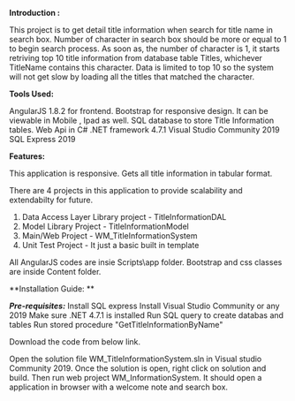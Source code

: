**Introduction :**

This project is to get detail title information when search for title name in search box. Number of character in search box should be more or equal to 1 to begin search process.
As soon as, the number of character is 1, it starts retriving top 10 title information from database table Titles, whichever TitleName contains this character. Data is limited to top 10 so the system will not get slow by loading all the titles that matched the character. 

**Tools Used:**

AngularJS 1.8.2 for frontend.
Bootstrap for responsive design. It can be viewable in Mobile , Ipad as well.
SQL database to store Title Information tables.
Web Api in C#
.NET framework 4.7.1
Visual Studio Community 2019
SQL Express 2019

**Features:**

This application is responsive. Gets all title information in tabular format. 

There are 4 projects in this application to provide scalability and extendabilty for future.
1) Data Access Layer Library project  - TitleInformationDAL
2) Model Library Project - TitleInformationModel
3) Main/Web Project - WM_TitleInformationSystem
4) Unit Test Project - It just a basic built in template


All AngularJS codes are insie Scripts\app folder.
Bootstrap and css classes are inside Content folder.

**Installation Guide: **

   ***Pre-requisites:***
      Install SQL express
      Install Visual Studio Community or any 2019
      Make sure .NET 4.7.1 is installed
      Run SQL query to create databas and tables
      Run stored procedure "GetTitleInformationByName"

Download the code from below link.

Open the solution file WM_TitleInformationSystem.sln in Visual studio Community 2019. 
Once the solution is open, right click on solution and build.
Then run web project WM_InformationSystem.
It should open a application in browser with a welcome note and search box.


